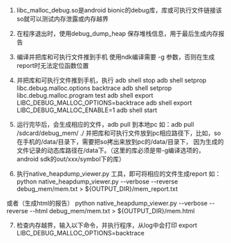 1. libc_malloc_debug.so是android bionic的debug库，库或可执行文件链接该so就可以测试内存泄露或内存越界
2. 在程序退出时，使用debug_dump_heap 保存堆栈信息，用于最后生成内存报告
3. 编译并把库和可执行文件推到手机
 使用ndk编译需要 -g 参数，否则在生成report时无法定位函数位置

4. 并把库和可执行文件推到手机，执行
   adb shell stop
adb shell setprop libc.debug.malloc.options backtrace
adb shell setprop libc.debug.malloc.program test
adb shell export LIBC_DEBUG_MALLOC_OPTIONS=backtrace
adb shell export LIBC_DEBUG_MALLOC_ENABLE=1
adb shell start

5. 运行完毕后，会生成相应的文件，adb pull 到本地pc
如：adb pull /sdcard/debug_mem/   ./
 并把库和可执行文件放到pc相应路径下，比如，so在手机的/data/目录下，需要把so拷出来放到pc的/data/目录下，
 因为生成的文件记录的动态库路径在/data下。（这里的库必须是带-g编译选项的，android sdk的out/xxx/symbol下的库）

6. 执行native_heapdump_viewer.py 工具，即可将相应的文件生成report 
如：
python  native_heapdump_viewer.py --verbose --reverse debug_mem/mem.txt > ${OUTPUT_DIR}/mem_report.txt

或者（生成html的报告）
python  native_heapdump_viewer.py --verbose --reverse --html  debug_mem/mem.txt > ${OUTPUT_DIR}/mem.html


7. 检查内存越界，输入以下命令，并执行程序，从log中会打印
export LIBC_DEBUG_MALLOC_OPTIONS=backtrace

